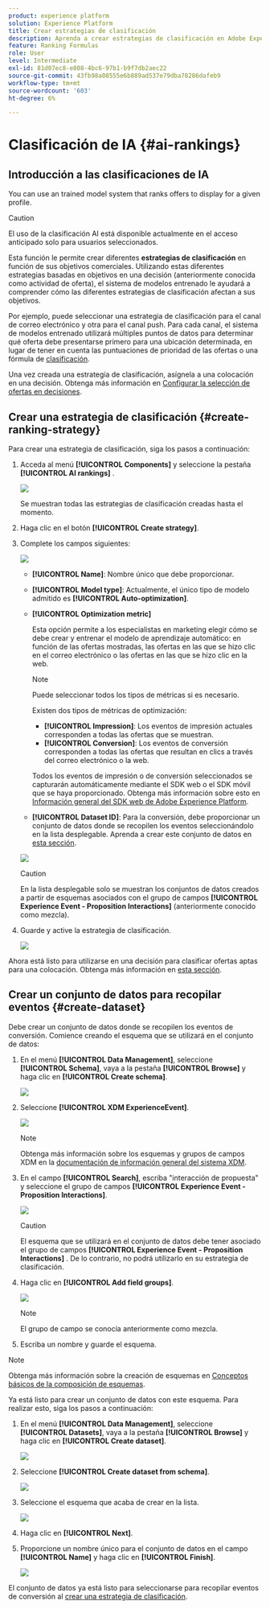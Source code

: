 ```yaml
---
product: experience platform
solution: Experience Platform
title: Crear estrategias de clasificación
description: Aprenda a crear estrategias de clasificación en Adobe Experience Platform.
feature: Ranking Formulas
role: User
level: Intermediate
exl-id: 81d07ec8-e808-4bc6-97b1-b9f7db2aec22
source-git-commit: 43fb98a08555e6b889ad537e79dba78286dafeb9
workflow-type: tm+mt
source-wordcount: '603'
ht-degree: 6%

---
```


# Clasificación de IA {#ai-rankings}

## Introducción a las clasificaciones de IA

<!--If you are an [Adobe Experience Platform](https://experienceleague.adobe.com/docs/experience-platform/landing/home.html){target="_blank"} user leveraging the **Offer Decisioning** application service,-->You can use an trained model system that ranks offers to display for a given profile.

>[!CAUTION]
>
>El uso de la clasificación AI está disponible actualmente en el acceso anticipado solo para usuarios seleccionados.

Esta función le permite crear diferentes **estrategias de clasificación** en función de sus objetivos comerciales. Utilizando estas diferentes estrategias basadas en objetivos en una decisión (anteriormente conocida como actividad de oferta), el sistema de modelos entrenado le ayudará a comprender cómo las diferentes estrategias de clasificación afectan a sus objetivos.

Por ejemplo, puede seleccionar una estrategia de clasificación para el canal de correo electrónico y otra para el canal push. Para cada canal, el sistema de modelos entrenado utilizará múltiples puntos de datos para determinar qué oferta debe presentarse primero para una ubicación determinada, en lugar de tener en cuenta las puntuaciones de prioridad de las ofertas o una fórmula de [clasificación](create-ranking-formulas.md).

<!--This feature is not enabled by default. To be able to use it, reach out to your Adobe contact.-->

Una vez creada una estrategia de clasificación, asígnela a una colocación en una decisión. Obtenga más información en [Configurar la selección de ofertas en decisiones](../offer-activities/configure-offer-selection.md).

## Crear una estrategia de clasificación {#create-ranking-strategy}

Para crear una estrategia de clasificación, siga los pasos a continuación:

1. Acceda al menú **[!UICONTROL Components]** y seleccione la pestaña **[!UICONTROL AI rankings]** .

   ![](../../assets/ai-ranking-list.png)

   Se muestran todas las estrategias de clasificación creadas hasta el momento.

1. Haga clic en el botón **[!UICONTROL Create strategy]**.

1. Complete los campos siguientes:

   ![](../../assets/ai-ranking-fields.png)

   * **[!UICONTROL Name]**: Nombre único que debe proporcionar.

   * **[!UICONTROL Model type]**: Actualmente, el único tipo de modelo admitido es  **[!UICONTROL Auto-optimization]**.<!--More will be supported in the future so the drop-down list will be enabled.-->

   * **[!UICONTROL Optimization metric]**

      Esta opción permite a los especialistas en marketing elegir cómo se debe crear y entrenar el modelo de aprendizaje automático: en función de las ofertas mostradas, las ofertas en las que se hizo clic en el correo electrónico o las ofertas en las que se hizo clic en la web.

      >[!NOTE]
      >
      >Puede seleccionar todos los tipos de métricas si es necesario.

      Existen dos tipos de métricas de optimización:
      * **[!UICONTROL Impression]**: Los eventos de impresión actuales corresponden a todas las ofertas que se muestran.
      * **[!UICONTROL Conversion]**: Los eventos de conversión corresponden a todas las ofertas que resultan en clics a través del correo electrónico o la web.

      Todos los eventos de impresión o de conversión seleccionados se capturarán automáticamente mediante el SDK web o el SDK móvil que se haya proporcionado. Obtenga más información sobre esto en [Información general del SDK web de Adobe Experience Platform](https://experienceleague.adobe.com/docs/experience-platform/edge/home.html?lang=es).

   * **[!UICONTROL Dataset ID]**: Para la conversión, debe proporcionar un conjunto de datos donde se recopilen los eventos seleccionándolo en la lista desplegable. Aprenda a crear este conjunto de datos en [esta sección](#create-dataset). <!--This dataset needs to be associated with a schema that must have the **[!UICONTROL Proposition Interactions]** field group (previously known as mixin) associated with it.-->

   ![](../../assets/ai-ranking-dataset-id.png)

   >[!CAUTION]
   >
   >En la lista desplegable solo se muestran los conjuntos de datos creados a partir de esquemas asociados con el grupo de campos **[!UICONTROL Experience Event - Proposition Interactions]** (anteriormente conocido como mezcla).

1. Guarde y active la estrategia de clasificación.

   ![](../../assets/ai-ranking-save-activate.png)

Ahora está listo para utilizarse en una decisión para clasificar ofertas aptas para una colocación. Obtenga más información en [esta sección](../offer-activities/configure-offer-selection.md#use-ranking-strategy).<!--TBC?-->

## Crear un conjunto de datos para recopilar eventos {#create-dataset}

Debe crear un conjunto de datos donde se recopilen los eventos de conversión. Comience creando el esquema que se utilizará en el conjunto de datos:

1. En el menú **[!UICONTROL Data Management]**, seleccione **[!UICONTROL Schema]**, vaya a la pestaña **[!UICONTROL Browse]** y haga clic en **[!UICONTROL Create schema]**.

   ![](../../assets/ai-ranking-create-schema.png)

1. Seleccione **[!UICONTROL XDM ExperienceEvent]**.

   ![](../../assets/ai-ranking-xdm-event.png)

   >[!NOTE]
   >
   >    Obtenga más información sobre los esquemas y grupos de campos XDM en la [documentación de información general del sistema XDM](https://experienceleague.adobe.com/docs/experience-platform/xdm/home.html?lang=es).


1. En el campo **[!UICONTROL Search]**, escriba &quot;interacción de propuesta&quot; y seleccione el grupo de campos **[!UICONTROL Experience Event - Proposition Interactions]**.

   ![](../../assets/ai-ranking-proposition-interactions.png)

   >[!CAUTION]
   >
   >    El esquema que se utilizará en el conjunto de datos debe tener asociado el grupo de campos **[!UICONTROL Experience Event - Proposition Interactions]** . De lo contrario, no podrá utilizarlo en su estrategia de clasificación.

1. Haga clic en **[!UICONTROL Add field groups]**.

   ![](../../assets/ai-ranking-add-field-group.png)

   >[!NOTE]
   >El grupo de campo se conocía anteriormente como mezcla.


1. Escriba un nombre y guarde el esquema.<!--How do you edit the fields in this new schema? Examples?-->

>[!NOTE]
>
>    Obtenga más información sobre la creación de esquemas en [Conceptos básicos de la composición de esquemas](https://experienceleague.adobe.com/docs/experience-platform/xdm/schema/composition.html?lang=en#understanding-schemas).

Ya está listo para crear un conjunto de datos con este esquema. Para realizar esto, siga los pasos a continuación:

1. En el menú **[!UICONTROL Data Management]**, seleccione **[!UICONTROL Datasets]**, vaya a la pestaña **[!UICONTROL Browse]** y haga clic en **[!UICONTROL Create dataset]**.

   ![](../../assets/ai-ranking-create-dataset.png)

1. Seleccione **[!UICONTROL Create dataset from schema]**.

   ![](../../assets/ai-ranking-create-dataset-from-schema.png)

1. Seleccione el esquema que acaba de crear en la lista.

   ![](../../assets/ai-ranking-dataset-select-schema.png)

1. Haga clic en **[!UICONTROL Next]**.

1. Proporcione un nombre único para el conjunto de datos en el campo **[!UICONTROL Name]** y haga clic en **[!UICONTROL Finish]**.

   ![](../../assets/ai-ranking-dataset-name.png)

El conjunto de datos ya está listo para seleccionarse para recopilar eventos de conversión al [crear una estrategia de clasificación](#create-ranking-strategy).

<!--## Using a ranking strategy {#using-ranking}

To use the ranking strategy you created above, follow the steps below:

Once a ranking strategy has been created, you can assign it to a placement in a decision (previously known as offer activity). For more on this, see [Configure offers selection in decisions](../offer-activities/configure-offer-selection.md).

1. Create a decision.
1. Add a placement.
1. Add a collection.
1. Choose to rank offers by AI ranking (select it from the drop-down list).
1. Click Add ranking.
1. Select the ranking strategy that you created. All the details of the ranking strategy are displayed.
1. Click Next to confirm.
1. Save your decision.

It is now ready to be used in a decision to rank eligible offers for a placement (see [Configure offers selection in decisions](../offer-activities/configure-offer-selection.md)).-->


